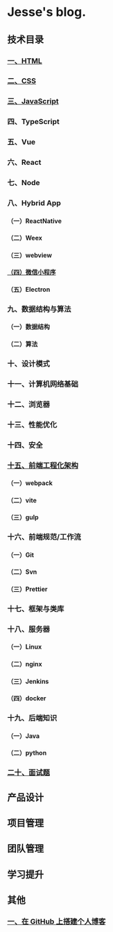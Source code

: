 # Jesse's blog.

## 技术目录

### [一、HTML](./1.HTML/index.md)

### [二、CSS](./2.CSS/index.md)

### [三、JavaScript](./3.JavaScript/index.md)

### 四、TypeScript

### 五、Vue

### 六、React

### 七、Node

### 八、Hybrid App

#### （一）ReactNative

#### （二）Weex

#### （三）webview

#### [（四）微信小程序](./微信小程序/index.md)

#### （五）Electron

### 九、数据结构与算法

#### （一）数据结构

#### （二）算法

### 十、设计模式

### 十一、计算机网络基础

### 十二、浏览器

### 十三、性能优化

### 十四、安全

### [十五、前端工程化架构](./15.前端工程化/index.md)

#### （一）webpack

#### （二）vite

#### （三）gulp

### 十六、前端规范/工作流

#### （一）Git

#### （二）Svn

#### （三）Prettier

### 十七、框架与类库

### 十八、服务器

#### （一）Linux

#### （二）nginx

#### （三）Jenkins

#### （四）docker

### 十九、后端知识

#### （一）Java

#### （二）python

### [二十、面试题](面试题/index.md)

## 产品设计

## 项目管理

## 团队管理

## 学习提升

## 其他

### [一、在 GitHub 上搭建个人博客](其他/1.在GitHub上搭建个人博客/index.md)
